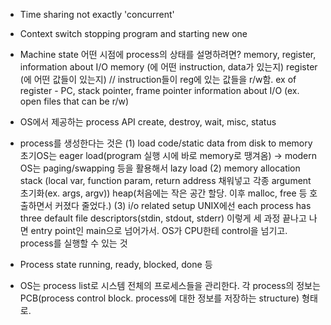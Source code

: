 * Time sharing
not exactly 'concurrent'
* Context switch
stopping program and starting new one

* Machine state
어떤 시점에 process의 상태를 설명하려면? memory, register, information about I/O
memory (에 어떤 instruction, data가 있는지)
register (에 어떤 값들이 있는지) // instruction들이 reg에 있는 값들을 r/w함. ex of register - PC, stack pointer, frame pointer
information about I/O (ex. open files that can be r/w)


* OS에서 제공하는 process API
create, destroy, wait, misc, status

* process를 생성한다는 것은
(1) load code/static data from disk to memory
초기OS는 eager load(program 실행 시에 바로 memory로 땡겨옴) -> modern OS는 paging/swapping 등을 활용해서 lazy load
(2)  memory allocation
stack (local var, function param, return address 채워넣고 각종 argument 초기화(ex. args, argv))
heap(처음에는 작은 공간 할당. 이후 malloc, free 등 호출하면서 커졌다 줄었다.)
(3)  i/o related setup
UNIX에선 each process has three default file descriptors(stdin, stdout, stderr)
이렇게 세 과정 끝나고 나면 entry point인 main으로 넘어가서. OS가 CPU한테 control을 넘기고. process를 실행할 수 있는 것

* Process state
running, ready, blocked, done 등
* OS는 process list로 시스템 전체의 프로세스들을 관리한다. 각 process의 정보는 PCB(process control block. process에 대한 정보를 저장하는 structure) 형태로.

